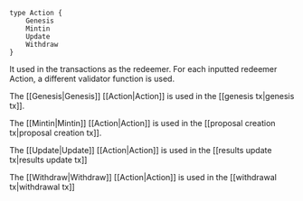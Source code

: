 
```
type Action {
	Genesis
	Mintin
	Update
	Withdraw
}
```

It used in the transactions as the redeemer. For each inputted redeemer Action, a different validator function is used. 

The [[Genesis|Genesis]] [[Action|Action]] is used in the [[genesis tx|genesis tx]].

The [[Mintin|Mintin]] [[Action|Action]] is used in the [[proposal creation tx|proposal creation tx]].

The [[Update|Update]] [[Action|Action]] is used in the [[results update tx|results update tx]]

The [[Withdraw|Withdraw]] [[Action|Action]] is used in the [[withdrawal tx|withdrawal tx]]
